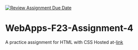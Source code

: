 [![Review Assignment Due Date](https://classroom.github.com/assets/deadline-readme-button-24ddc0f5d75046c5622901739e7c5dd533143b0c8e959d652212380cedb1ea36.svg)](https://classroom.github.com/a/4tKarLeg)
# WebApps-F23-Assignment-4
A practice assignment for HTML with CSS
Hosted at-[link]( https://44-563-webapps-f23.github.io/44563-webapps-f23-assignment4-satwik1618/playpart.html)

